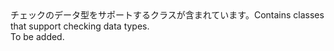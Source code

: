 <Namespace Name="Microsoft.Azure.Documents.SystemFunctions">
  <Docs>
    <summary><span data-ttu-id="23d4c-101">チェックのデータ型をサポートするクラスが含まれています。</span><span class="sxs-lookup"><span data-stu-id="23d4c-101">Contains classes that support checking data types.</span></span></summary> 
    <remarks>To be added.</remarks>
  </Docs>
</Namespace>
